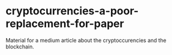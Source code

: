 # cryptocurrencies-a-poor-replacement-for-paper
Material for a medium article about the cryptoccurencies and the blockchain.
